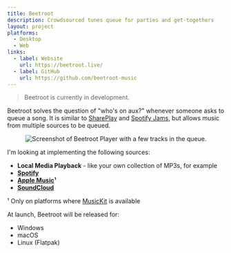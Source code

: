 ```yaml
---
title: Beetroot
description: Crowdsourced tunes queue for parties and get-togethers
layout: project
platforms:
  - Desktop
  - Web
links:
  - label: Website
    url: https://beetroot.live/
  - label: GitHub
    url: https://github.com/beetroot-music
---
```


> Beetroot is currently in development.

Beetroot solves the question of "who's on aux?" whenever someone asks to queue a song. It is similar to [SharePlay] and [Spotify Jams], but allows music from multiple sources to be queued.

<div style="text-align:center">
  <img src="{{ '/assets/images/beetroot/client-feb-2025.png' | relative_url }}" alt="Screenshot of Beetroot Player with a few tracks in the queue." style="max-width:100%">
</div>

[SharePlay]: https://support.apple.com/en-nz/guide/iphone/iphb657eb791/ios
[Spotify Jams]: https://support.spotify.com/us/article/jam

I'm looking at implementing the following sources:

* **Local Media Playback** - like your own collection of MP3s, for example
* **[Spotify]**
* **[Apple Music]¹**
* **[SoundCloud]**

[Spotify]: https://spotify.com/
[Apple Music]: https://music.apple.com/
[SoundCloud]: https://soundcloud.com/

¹ Only on platforms where [MusicKit](https://developer.apple.com/musickit) is available

At launch, Beetroot will be released for:

* Windows
* macOS
* Linux (Flatpak)
